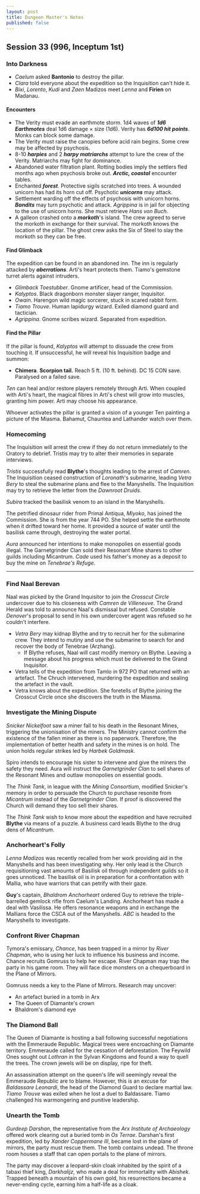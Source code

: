 ```yaml
---
layout: post
title: Dungeon Master's Notes
published: false
---
```


## **Session 33 (996, Inceptum 1st)**

### Into Darkness

- *Caelum* asked **Bantonio** to destroy the pillar.
- *Clara* told everyone about the expedition so the Inquisition can't hide it.
- *Bixi*, *Lorento*, *Kudi* and *Zaen* Madizos meet *Lenna* and **Firien** on Madanau.

#### **Encounters**

- The Verity must evade an earthmote storm. 1d4 waves of ***1d6 Earthmotes*** deal 1d6 damage × size (1d6). Verity has ***6d100 hit points***. Monks can block some damage.
- The Verity must raise the canopies before acid rain begins. Some crew may be affected by psychosis.
- 8-10 ***harpies*** and 2 ***harpy matriarchs*** attempt to lure the crew of the Verity. Matriarchs may fight for dominance.
- Abandoned water filtration plant. Rotting bodies imply the settlers fled months ago when psychosis broke out. ***Arctic, coastal*** encounter tables.
- Enchanted ***forest***. Protective sigils scratched into trees. A wounded unicorn has had its horn cut off. Psychotic ***unicorns*** may attack.
- Settlement warding off the effects of psychosis with unicorn horns. ***Bandits*** may turn psychotic and attack. *Agrippina* is in jail for objecting to the use of unicorn horns. She must retrieve *Hans von Buch*.
- A galleon crashed onto a ***morkoth***'s island. The crew agreed to serve the morkoth in exchange for their survival. The morkoth knows the location of the pillar. The ghost crew asks the Six of Steel to slay the morkoth so they can be free.

#### **Find Glimback**

The expedition can be found in an abandoned inn. The inn is regularly attacked by ***aberrations***. Arti's heart protects them. Tiamo's gemstone turret alerts against intruders.

- *Glimback Toestubber*. Gnome artificer, head of the Commission.
- *Kalyptos*. Black dragonborn monster slayer ranger, Inquisitor.
- *Owain*. Harengon wild magic sorcerer, stuck in scared rabbit form.
- *Tiamo Trouve*. Human lapidurgy wizard. Exiled diamond guard and tactician.
- *Agrippina*. Gnome scribes wizard. Separated from expedition.

#### **Find the Pillar**

If the pillar is found, *Kalyptos* will attempt to dissuade the crew from touching it. If unsuccessful, he will reveal his Inquisition badge and summon:

- **Chimera**. **Scorpion tail.** Reach 5 ft. (10 ft. behind). DC 15 CON save. Paralysed on a failed save.

*Ten* can heal and/or restore players remotely through Arti. When coupled with Arti's heart, the magical fibres in Arti's chest will grow into muscles, granting him power. Arti may choose his appearance.

Whoever activates the pillar is granted a vision of a younger Ten painting a picture of the Miasma. Bahamut, Chauntea and Lathander watch over them.

### Homecoming

The Inquisition will arrest the crew if they do not return immediately to the Oratory to debrief. Tristis may try to alter their memories in separate interviews.

*Tristis* successfully read **Blythe**'s thoughts leading to the arrest of *Camren*. The Inquisition ceased construction of *Loronath*'s submarine, leading *Vetra Bery* to steal the submarine plans and flee to the Manyshells. The Inquisition may try to retrieve the letter from the *Dawnroot Druids*.

*Subira* tracked the basilisk venom to an island in the Manyshells.

The petrified dinosaur rider from Primal Antiqua, *Miyoko*, has joined the Commission. She is from the year 744 PO. She helped settle the earthmote when it drifted toward her home. It provided a source of water until the basilisk came through, destroying the water portal.

*Aura* announced her intentions to make monopolies on essential goods illegal. The Garnetgrinder Clan sold their Resonant Mine shares to other guilds including Micantrum. *Cade* used his father's money as a deposit to buy the mine on *Tenebrae's Refuge*.

---

### Find Naal Berevan

Naal was picked by the Grand Inquisitor to join the *Crosscut Circle* undercover due to his closeness with *Camren de Villeneuve*. The Grand Herald was told to announce Naal's dismissal but refused. Constable *Denover*'s proposal to send in his own undercover agent was refused so he couldn't interfere.

- *Vetra Bery* may kidnap Blythe and try to recruit her for the submarine crew. They intend to mutiny and use the submarine to search for and recover the body of Tenebrae (Arzhang).
  - If Blythe refuses, Naal will cast modify memory on Blythe. Leaving a message about his progress which must be delivered to the Grand Inquisitor.
- Vetra tells of the expedition from Tamlo in 972 PO that returned with an artefact. The Chruch intervened, murdering the expedition and sealing the artefact in the vault.
- Vetra knows about the expedition. She foretells of Blythe joining the Crosscut Circle once she discovers the truth in the Miasma.

### Investigate the Mining Dispute

*Snicker Nickelfoot* saw a miner fall to his death in the Resonant Mines, triggering the unionisation of the miners. The Ministry cannot confirm the existence of the fallen miner as there is no paperwork. Therefore, the implementation of better health and safety in the mines is on hold. The union holds regular strikes led by *Harbek Goldmask*.

Spiro intends to encourage his sister to intervene and give the miners the safety they need. Aura will instruct the *Garnetgrinder Clan* to sell shares of the Resonant Mines and outlaw monopolies on essential goods.

The *Think Tank*, in league with the *Mining Consortium*, modified Snicker's memory in order to persuade the Church to purchase resonite from *Micantrum* instead of the *Garnetgrinder Clan*. If proof is discovered the Church will demand they too sell their shares.

The *Think Tank* wish to know more about the expedition and have recruited **Blythe** via means of a puzzle. A business card leads Blythe to the drug dens of *Micantrum*.

### Anchorheart's Folly

*Lenna Madizos* was recently recalled from her work providing aid in the Manyshells and has been investigating why. Her only lead is the Church requisitioning vast amounts of Basilisk oil through independent guilds so it goes unnoticed. The basilisk oil is in preparation for a confrontation with Mallia, who have warriors that can petrify with their gaze.

**Guy**'s captain, *Bhaldrom Anchorheart* ordered Guy to retrieve the triple-barrelled gemlock rifle from Caelum's Landing. Anchorheart has made a deal with Vasilissa. He offers resonance weapons and in exchange the Mallians force the CSCA out of the Manyshells. *ABC* is headed to the Manyshells to investigate.

### Confront River Chapman

Tymora's emissary, *Chance*, has been trapped in a mirror by *River Chapman*, who is using her luck to influence his business and income. Chance recruits Gomruss to help her escape. River Chapman may trap the party in his game room. They will face dice monsters on a chequerboard in the Plane of Mirrors.

Gomruss needs a key to the Plane of Mirrors. Research may uncover:
- An artefact buried in a tomb in Arx
- The Queen of Diamante's crown
- Bhaldrom's diamond eye

### The Diamond Ball

The Queen of Diamante is hosting a ball following successful negotiations with the Emmeraude Republic. Magical trees were encroaching on Diamante territory. Emmeraude called for the cessation of deforestation. The Feywild Ones sought out *Lothran* in the Sylvan Kingdoms and found a way to quell the trees. The crown jewels will be on display, ripe for theft.

An assassination attempt on the queen's life will seemingly reveal the Emmeraude Republic are to blame. However, this is an excuse for *Baldassare Leonardi*, the head of the Diamond Guard to declare martial law. *Tiamo Trouve* was exiled when he lost a duel to Baldassare. Tiamo challenged his warmongering and punitive leadership.

### Unearth the Tomb

*Gurdeep Darshan*, the representative from the *Arx Institute of Archaeology* offered work clearing out a buried tomb in *Os Terrae*. Darshan's first expedition, led by *Xander Coppermane III*, became lost in the plane of mirrors, the party must rescue them. The tomb contains undead. The throne room houses a staff that can open portals to the plane of mirrors.

The party may discover a leopard-skin cloak inhabited by the spirit of a tabaxi thief king, *Darkhalijz*, who made a deal for immortality with *Abishek*. Trapped beneath a mountain of his own gold, his resurrections became a never-ending cycle, earning him a half-life as a cloak.
